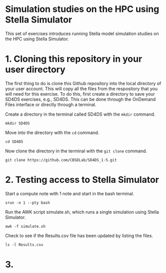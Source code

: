 # Simulation studies on the HPC using Stella Simulator

This set of exercises introduces running Stella model simulation studies on the HPC using Stella Simulator. 

# 1. Cloning this repository in your user directory

The first thing to do is clone this Github repository into the local directory of your user account. This will copy all the files from the respository that you will need for this exercise. To do this, first create a directory to save your SD4DS exercises, e.g., SD4DS. This can be done through the OnDemand Files interface or directly through a terminal.

Create a directory in the terminal called SD4DS with the `mkdir` command.

```         
mkdir SD4DS
```

Move into the directory with the `cd` command.

```         
cd SD4DS
```

Now clone the directory in the terminal with the `git clone` command.

```         
git clone https://github.com/CBSDLab/SD4DS_1-5.git
```

# 2. Testing access to Stella Simulator

Start a compute note with 1 note and start in the bash terminal.

```         
srun -n 1 --pty bash
```

Run the AWK script simulate.sh, which runs a single simulation using Stella Simulator.

```         
awk -f simulate.sh
```

Check to see if the Results.csv file has been updated by listing the files.

```         
ls -l Results.csv
```

# 3.
